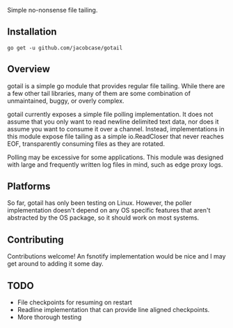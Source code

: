 Simple no-nonsense file tailing.

## Installation

`go get -u github.com/jacobcase/gotail`

## Overview

gotail is a simple go module that provides regular file tailing.
While there are a few other tail libraries, many of them
are some combination of unmaintained, buggy, or overly complex.

gotail currently exposes a simple file polling implementation. It does not assume
that you only want to read newline delimited text data, nor does it assume you
want to consume it over a channel. Instead, implementations in this module expose
file tailing as a simple io.ReadCloser that never reaches EOF, transparently
consuming files as they are rotated.

Polling may be excessive for some applications. This module was designed with
large and frequently written log files in mind, such as edge proxy logs.

## Platforms

So far, gotail has only been testing on Linux. However, the poller implementation 
doesn't depend on any OS specific features that aren't abstracted by the OS package,
so it should work on most systems.

## Contributing
Contributions welcome! An fsnotify implementation would be nice and I may get around
to adding it some day.

## TODO
* File checkpoints for resuming on restart
* Readline implementation that can provide line aligned checkpoints.
* More thorough testing 